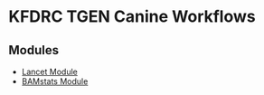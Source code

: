 # KFDRC TGEN Canine Workflows 

## Modules
- [Lancet Module](docs/LANCET_MODULE_README.md)
- [BAMstats Module](docs/BAMSTATS_MODULE_README.md)
